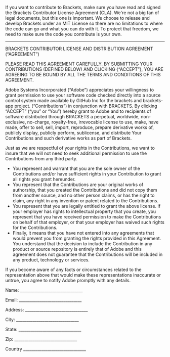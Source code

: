 If you want to contribute to Brackets, make sure you have read and signed the Brackets Contributor License Agreement (CLA). We're not a big fan of legal documents, but this one is important. We choose to release and develop Brackets under an MIT License so there are no limitations to where the code can go and what you can do with it. To protect that freedom, we need to make sure the code you contribute is your own.

----

BRACKETS
CONTRIBUTOR LICENSE AND DISTRIBUTION AGREEMENT (“AGREEMENT”)

PLEASE READ THIS AGREEMENT CAREFULLY.  BY SUBMITTING YOUR CONTRIBUTIONS (DEFINED BELOW) AND CLICKING {“ACCEPT”}, YOU ARE AGREEING TO BE BOUND BY ALL THE TERMS AND CONDITIONS OF THIS AGREEMENT. 

Adobe Systems Incorporated (“Adobe”) appreciates your willingness to grant permission to use your software code checked directly into a source control system made available by GitHub Inc for the brackets and brackets-app project.  (“Contributions”) in conjunction with BRACKETS. By clicking “ACCEPT” (“you” or “You”) hereby grant to Adobe and to recipients of software distributed through BRACKETS a perpetual, worldwide, non-exclusive, no-charge, royalty-free, irrevocable license to use, make, have made, offer to sell, sell, import, reproduce, prepare derivative works of, publicly display, publicly perform, sublicense, and distribute Your Contributions and such derivative works as part of Brackets.

Just as we are respectful of your rights in the Contributions, we want to insure that we will not need to seek additional permission to use the Contributions from any third party. 
- You represent and warrant that you are the sole owner of the Contributions and/or have sufficient rights in your Contribution to grant all rights you grant hereunder. 
- You represent that the Contributions are your original works of authorship, that you created the Contributions and did not copy them from another source, and no other person claims, or has the right to claim, any right in any invention or patent related to the Contributions. 
- You represent that you are legally entitled to grant the above license. If your employer has rights to intellectual property that you create, you represent that you have received permission to make the Contributions on behalf of that employer, or that your employer has waived such rights for the Contributions. 
- Finally, it means that you have not entered into any agreements that would prevent you from granting the rights provided in this Agreement. 
You understand that the decision to include the Contribution in any product or source repository is entirely that of Adobe and this agreement does not guarantee that the Contributions will be included in any product, technology or services.

If you become aware of any facts or circumstances related to the representation above that would make these representations inaccurate or untrue, you agree to notify Adobe promptly with any details.

Name:    _______________________________

Email:   _______________________________

Address: _______________________________

City:    _______________________________

State:   _______________________________

Zip:     _______________________________

Country  _______________________________